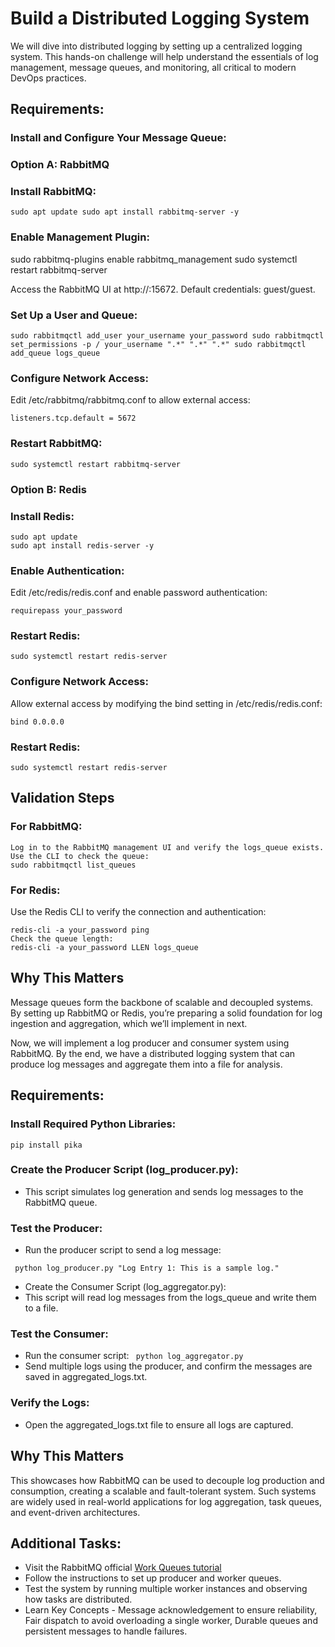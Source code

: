 # Build a Distributed Logging System

We will dive into distributed logging by setting up a centralized logging system. 
This hands-on challenge will help understand the essentials of log management, message queues, and monitoring, all critical to modern DevOps practices.


## Requirements:
### Install and Configure Your Message Queue:
### Option A: RabbitMQ

### Install RabbitMQ:
```
sudo apt update sudo apt install rabbitmq-server -y
```
 
### Enable Management Plugin:
sudo rabbitmq-plugins enable rabbitmq_management
sudo systemctl restart rabbitmq-server
 
Access the RabbitMQ UI at http://<server-ip>:15672. Default credentials: guest/guest.

### Set Up a User and Queue:
```
sudo rabbitmqctl add_user your_username your_password sudo rabbitmqctl set_permissions -p / your_username ".*" ".*" ".*" sudo rabbitmqctl add_queue logs_queue
```
 
### Configure Network Access:
Edit /etc/rabbitmq/rabbitmq.conf to allow external access:
```
listeners.tcp.default = 5672
```

### Restart RabbitMQ:
```
sudo systemctl restart rabbitmq-server
```

### Option B: Redis

### Install Redis:
```
sudo apt update
sudo apt install redis-server -y
```

### Enable Authentication:
Edit /etc/redis/redis.conf and enable password authentication:
```
requirepass your_password
```

### Restart Redis:
```
sudo systemctl restart redis-server
```
 
### Configure Network Access:
Allow external access by modifying the bind setting in /etc/redis/redis.conf:
```
bind 0.0.0.0
```

### Restart Redis:
```
sudo systemctl restart redis-server
```


## Validation Steps
### For RabbitMQ:
```
Log in to the RabbitMQ management UI and verify the logs_queue exists.
Use the CLI to check the queue:
sudo rabbitmqctl list_queues
```

### For Redis:
Use the Redis CLI to verify the connection and authentication:
```
redis-cli -a your_password ping
Check the queue length:
redis-cli -a your_password LLEN logs_queue
```

## Why This Matters
Message queues form the backbone of scalable and decoupled systems. 
By setting up RabbitMQ or Redis, you’re preparing a solid foundation for log ingestion and aggregation, which we’ll implement in next.

Now, we will implement a log producer and consumer system using RabbitMQ. 
By the end, we have a distributed logging system that can produce log messages and aggregate them into a file for analysis.

## Requirements:
### Install Required Python Libraries:
``` pip install pika ```

### Create the Producer Script (log_producer.py):
- This script simulates log generation and sends log messages to the RabbitMQ queue.

### Test the Producer:

- Run the producer script to send a log message:

``` python log_producer.py "Log Entry 1: This is a sample log."```

- Create the Consumer Script (log_aggregator.py):
- This script will read log messages from the logs_queue and write them to a file. 

### Test the Consumer:
- Run the consumer script:
``` python log_aggregator.py```
- Send multiple logs using the producer, and confirm the messages are saved in aggregated_logs.txt.

### Verify the Logs:
- Open the aggregated_logs.txt file to ensure all logs are captured.

## Why This Matters
This showcases how RabbitMQ can be used to decouple log production and consumption, creating a scalable and fault-tolerant system. 
Such systems are widely used in real-world applications for log aggregation, task queues, and event-driven architectures.

## Additional Tasks:
- Visit the RabbitMQ official [Work Queues tutorial ](https://www.rabbitmq.com/tutorials/tutorial-one-python)
- Follow the instructions to set up producer and worker queues.
- Test the system by running multiple worker instances and observing how tasks are distributed.
- Learn Key Concepts - Message acknowledgement to ensure reliability, Fair dispatch to avoid overloading a single worker, Durable queues and persistent messages to handle failures.
